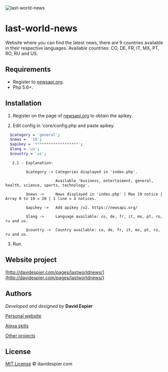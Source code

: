 ![last-world-news](https://i.postimg.cc/7Yc2MMBK/lwn.jpg)

# last-world-news

Website where you can find the latest news, there are 9 countries available in their respective languages.
Available countries: CO, DE, FR, IT, MX, PT, RO, RU and US.

## Requirements

- Register to [newsapi.org](https://newsapi.org/).
- Php 5.6+.


## Installation

1. Register on the page of [newsapi.org](https://newsapi.org/) to obtain the apikey.

2. Edit config in 'core/config.php and paste apikey.

```bash
  $category = 'general';
  $news =  '19';
  $apikey = '*******************';
  $lang = 'us';
  $country = 'us';
```

       2.1 - Explanation:

             $category -> Categories displayed in 'index.php'.

                          Available 'business, entertaiment, general, health, science, sports, technology'.

             $news ->     News displayed in 'index.php' | Max 19 notice | Array 0 to 19 = 20 | 1 line = 4 notices.

             $apikey ->   Add apikey /v2. https://newsapi.org/

             $lang ->     Language available: co, de, fr, it, mx, pt, ro, ru and us.

             $country ->  Country available: co, de, fr, it, mx, pt, ro, ru and us.
                     

3. Run.

## Website project

[http://davidespier.com/pages/lastworldnews/](http://davidespier.com/pages/lastworldnews/)


## Authors

 *Developed and designed by*  **David Espier**


[Personal website](https://davidespier.com)

[Alexa skills](https://www.amazon.es/s?k=davidespier&i=alexa-skills)
        
[Other projects](https://github.com/davidespier?tab=repositories)



## License


[MIT License](https://choosealicense.com/licenses/mit/) © davidespier.com
